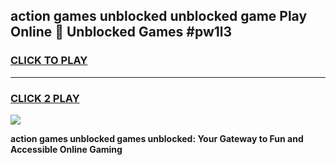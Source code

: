 
## action games unblocked unblocked game Play Online 👋 Unblocked Games #pw1l3
<h3>
<a href="https://premium.freeplayer.one?title=action_games_unblocked&ref=21F">CLICK TO PLAY</a></h3>
<hr>

<h3>
<a href="https://premium.freeplayer.one?title=action_games_unblocked&ref=21F">CLICK 2 PLAY</a>
  
</h3>

<a href="https://premium.freeplayer.one?title=action_games_unblocked&ref=21F/"><img src="https://clearcache.store/games.png"></a>


**action games unblocked games unblocked: Your Gateway to Fun and Accessible Online Gaming**
